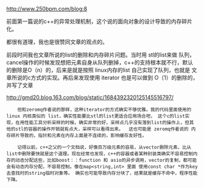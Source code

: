 
http://www.250bpm.com/blog:8 



前面第一篇说的c++的异常处理机制，这个说的面向对象的设计导致的内存碎片化。

都很有道理，我也是很赞同文章的观点的。



前段时间我也文章所说的list的删除和内存碎片问题。当时用 stl的list来做 队列，cancel操作的时候发现想把元素自身从队列删掉，c++的支持根本就不行，默认的删除是O（n）的，后来是就是按照 linux内存的list 自己实现了队列，也就是 文章所说的c方式的实现。再后来发现使用 iterator 也是可以做到 O（1）的删除的，并写了文章

http://gmd20.blog.163.com/blog/static/1684392320125145516797/ 



        但和zeromq作者说的那样，这种iterator的方式确实不够优雅。我的代码里面使用的linux 内核类似的 list，确实性能要比stl的list更适合应用场合吧， 这个c的list实现，在用性能工具分析采样的时候，确实非常的好，采样点几乎没有落到list的操作上，但其他的stl的容器的操作开销就有点大，采样可以看得出来。  这也可能是 zeromq作者说的 内存碎片导致的，指针和元素在内存上面是不连续的，影响缓存友好性。

        记得以前，c++之父的一个文档说，好像百万级元素的容易，从vector删除元素，比从list中删除要快就是这个道理。现在经常也发现，c++的容器或者某种封装类确实不容易控制内存的动态分配这些，比如boost：：function 和 asio的异步调用，vector的复制，都可能会有动态内存分配，不容易控制。像在map<string,int> 里面 使用const char *作为key去查找时的string临时对象等。 确实也可能导致内存分块了，结果就是缓存不命中，程序性能下降。

      
